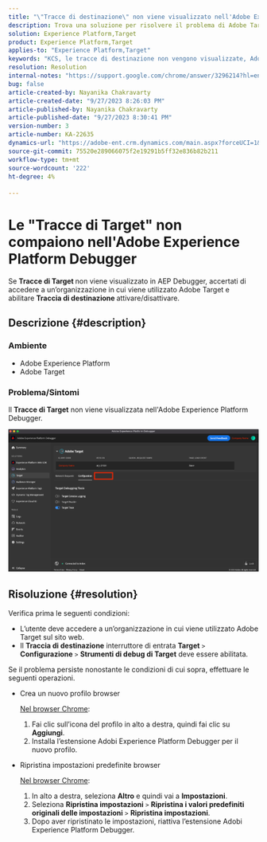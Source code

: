 ```yaml
---
title: "\"Tracce di destinazione\" non viene visualizzato nell'Adobe Experience Platform Debugger"
description: Trova una soluzione per risolvere il problema di Adobe Target per cui "Target Traces" (Tracce di Target) non viene visualizzato in AEP Debugger. Abilita l’interruttore "Target Traces" (Tracce destinazione).
solution: Experience Platform,Target
product: Experience Platform,Target
applies-to: "Experience Platform,Target"
keywords: "KCS, le tracce di destinazione non vengono visualizzate, Adobe Experience Platform, Debugger"
resolution: Resolution
internal-notes: "https://support.google.com/chrome/answer/3296214?hl=en"
bug: false
article-created-by: Nayanika Chakravarty
article-created-date: "9/27/2023 8:26:03 PM"
article-published-by: Nayanika Chakravarty
article-published-date: "9/27/2023 8:30:41 PM"
version-number: 3
article-number: KA-22635
dynamics-url: "https://adobe-ent.crm.dynamics.com/main.aspx?forceUCI=1&pagetype=entityrecord&etn=knowledgearticle&id=b9402013-745d-ee11-be6f-6045bd006149"
source-git-commit: 75520e289066075f2e19291b5ff32e836b82b211
workflow-type: tm+mt
source-wordcount: '222'
ht-degree: 4%

---
```


# Le &quot;Tracce di Target&quot; non compaiono nell&#39;Adobe Experience Platform Debugger


Se <b>Tracce di Target </b>non viene visualizzato in AEP Debugger, accertati di accedere a un’organizzazione in cui viene utilizzato Adobe Target e abilitare <b>Traccia di destinazione </b>attivare/disattivare.

## Descrizione {#description}


### Ambiente

- Adobe Experience Platform
- Adobe Target


### Problema/Sintomi

Il <b>Tracce di Target</b> non viene visualizzata nell&#39;Adobe Experience Platform Debugger.

![](assets/___2a9537b2-745d-ee11-be6f-6045bd006149___.png)


## Risoluzione {#resolution}


Verifica prima le seguenti condizioni:

- L’utente deve accedere a un’organizzazione in cui viene utilizzato Adobe Target sul sito web.
- Il <b>Traccia di destinazione</b> interruttore di entrata <b>Target</b> `>`  <b>Configurazione</b> `>`  <b>Strumenti di debug di Target</b> deve essere abilitata.


Se il problema persiste nonostante le condizioni di cui sopra, effettuare le seguenti operazioni.

- Crea un nuovo profilo browser

  <u>Nel browser Chrome</u>:

   1. Fai clic sull’icona del profilo in alto a destra, quindi fai clic su <b>Aggiungi</b>.
   2. Installa l’estensione Adobi Experience Platform Debugger per il nuovo profilo.
- Ripristina impostazioni predefinite browser

  <u>Nel browser Chrome</u>:

   1. In alto a destra, seleziona <b>Altro</b> e quindi vai a <b>Impostazioni</b>.
   2. Seleziona <b>Ripristina impostazioni</b> `>`  <b>Ripristina i valori predefiniti originali delle impostazioni</b> `>`  <b>Ripristina impostazioni</b>.
   3. Dopo aver ripristinato le impostazioni, riattiva l’estensione Adobi Experience Platform Debugger.


